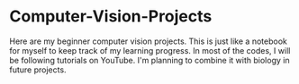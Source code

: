 # Computer-Vision-Projects
Here are my beginner computer vision projects. This is just like a notebook for myself to keep track of my learning progress. In most of the codes, I will be following tutorials on YouTube. I'm planning to combine it with biology in future projects.
